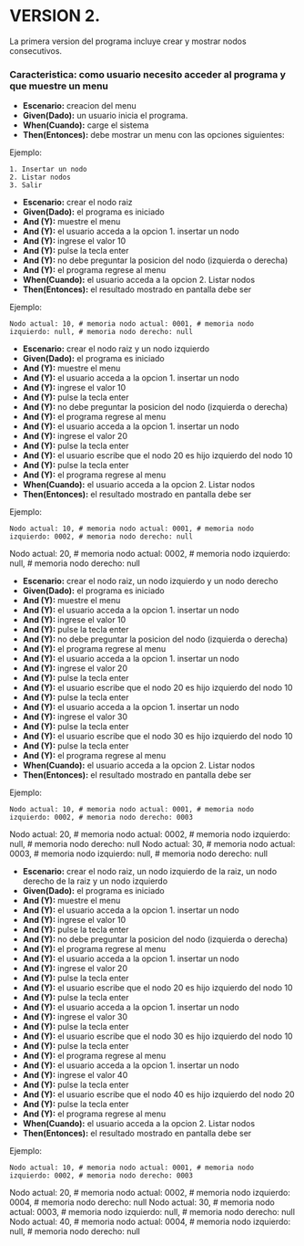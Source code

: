 # VERSION 2. 

La primera version del programa incluye crear y mostrar nodos consecutivos.

### Caracteristica: como usuario necesito acceder al programa y que muestre un menu	
+ **Escenario:** creacion del menu
+ **Given(Dado):** un usuario inicia el programa.
+ **When(Cuando):** carge el sistema
+ **Then(Entonces):** debe mostrar un menu con las opciones siguientes:

Ejemplo:

	1. Insertar un nodo
	2. Listar nodos
	3. Salir

+ **Escenario:** crear el nodo raiz
+ **Given(Dado):** el programa es iniciado
+ **And (Y):** muestre el menu
+ **And (Y):** el usuario acceda a la opcion 1. insertar un nodo
+ **And (Y):** ingrese el valor 10
+ **And (Y):** pulse la tecla enter
+ **And (Y):** no debe preguntar la posicion del nodo (izquierda o derecha)
+ **And (Y):** el programa regrese al menu
+ **When(Cuando):** el usuario acceda a la opcion 2. Listar nodos
+ **Then(Entonces):** el resultado mostrado en pantalla debe ser

Ejemplo:

	Nodo actual: 10, # memoria nodo actual: 0001, # memoria nodo izquierdo: null, # memoria nodo derecho: null


+ **Escenario:** crear el nodo raiz y un nodo izquierdo
+ **Given(Dado):** el programa es iniciado
+ **And (Y):** muestre el menu
+ **And (Y):** el usuario acceda a la opcion 1. insertar un nodo
+ **And (Y):** ingrese el valor 10
+ **And (Y):** pulse la tecla enter
+ **And (Y):** no debe preguntar la posicion del nodo (izquierda o derecha)
+ **And (Y):** el programa regrese al menu
+ **And (Y):** el usuario acceda a la opcion 1. insertar un nodo
+ **And (Y):** ingrese el valor 20
+ **And (Y):** pulse la tecla enter
+ **And (Y):** el usuario escribe que el nodo 20 es hijo izquierdo del nodo 10
+ **And (Y):** pulse la tecla enter
+ **And (Y):** el programa regrese al menu
+ **When(Cuando):** el usuario acceda a la opcion 2. Listar nodos
+ **Then(Entonces):** el resultado mostrado en pantalla debe ser

Ejemplo:

	Nodo actual: 10, # memoria nodo actual: 0001, # memoria nodo izquierdo: 0002, # memoria nodo derecho: null
  Nodo actual: 20, # memoria nodo actual: 0002, # memoria nodo izquierdo: null, # memoria nodo derecho: null



+ **Escenario:** crear el nodo raiz, un nodo izquierdo y un nodo derecho
+ **Given(Dado):** el programa es iniciado
+ **And (Y):** muestre el menu
+ **And (Y):** el usuario acceda a la opcion 1. insertar un nodo
+ **And (Y):** ingrese el valor 10
+ **And (Y):** pulse la tecla enter
+ **And (Y):** no debe preguntar la posicion del nodo (izquierda o derecha)
+ **And (Y):** el programa regrese al menu
+ **And (Y):** el usuario acceda a la opcion 1. insertar un nodo
+ **And (Y):** ingrese el valor 20
+ **And (Y):** pulse la tecla enter
+ **And (Y):** el usuario escribe que el nodo 20 es hijo izquierdo del nodo 10
+ **And (Y):** pulse la tecla enter
+ **And (Y):** el usuario acceda a la opcion 1. insertar un nodo
+ **And (Y):** ingrese el valor 30
+ **And (Y):** pulse la tecla enter
+ **And (Y):** el usuario escribe que el nodo 30 es hijo izquierdo del nodo 10
+ **And (Y):** pulse la tecla enter
+ **And (Y):** el programa regrese al menu
+ **When(Cuando):** el usuario acceda a la opcion 2. Listar nodos
+ **Then(Entonces):** el resultado mostrado en pantalla debe ser

Ejemplo:

	Nodo actual: 10, # memoria nodo actual: 0001, # memoria nodo izquierdo: 0002, # memoria nodo derecho: 0003
  Nodo actual: 20, # memoria nodo actual: 0002, # memoria nodo izquierdo: null, # memoria nodo derecho: null
  Nodo actual: 30, # memoria nodo actual: 0003, # memoria nodo izquierdo: null, # memoria nodo derecho: null
  

+ **Escenario:** crear el nodo raiz, un nodo izquierdo de la raiz, un nodo derecho de la raiz y un nodo izquierdo
+ **Given(Dado):** el programa es iniciado
+ **And (Y):** muestre el menu
+ **And (Y):** el usuario acceda a la opcion 1. insertar un nodo
+ **And (Y):** ingrese el valor 10
+ **And (Y):** pulse la tecla enter
+ **And (Y):** no debe preguntar la posicion del nodo (izquierda o derecha)
+ **And (Y):** el programa regrese al menu
+ **And (Y):** el usuario acceda a la opcion 1. insertar un nodo
+ **And (Y):** ingrese el valor 20
+ **And (Y):** pulse la tecla enter
+ **And (Y):** el usuario escribe que el nodo 20 es hijo izquierdo del nodo 10
+ **And (Y):** pulse la tecla enter
+ **And (Y):** el usuario acceda a la opcion 1. insertar un nodo
+ **And (Y):** ingrese el valor 30
+ **And (Y):** pulse la tecla enter
+ **And (Y):** el usuario escribe que el nodo 30 es hijo izquierdo del nodo 10
+ **And (Y):** pulse la tecla enter
+ **And (Y):** el programa regrese al menu
+ **And (Y):** el usuario acceda a la opcion 1. insertar un nodo
+ **And (Y):** ingrese el valor 40
+ **And (Y):** pulse la tecla enter
+ **And (Y):** el usuario escribe que el nodo 40 es hijo izquierdo del nodo 20
+ **And (Y):** pulse la tecla enter
+ **And (Y):** el programa regrese al menu
+ **When(Cuando):** el usuario acceda a la opcion 2. Listar nodos
+ **Then(Entonces):** el resultado mostrado en pantalla debe ser

Ejemplo:

	Nodo actual: 10, # memoria nodo actual: 0001, # memoria nodo izquierdo: 0002, # memoria nodo derecho: 0003
  Nodo actual: 20, # memoria nodo actual: 0002, # memoria nodo izquierdo: 0004, # memoria nodo derecho: null
  Nodo actual: 30, # memoria nodo actual: 0003, # memoria nodo izquierdo: null, # memoria nodo derecho: null  
  Nodo actual: 40, # memoria nodo actual: 0004, # memoria nodo izquierdo: null, # memoria nodo derecho: null  
  
  
